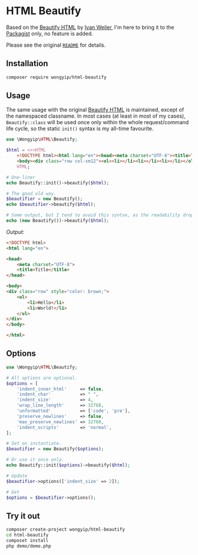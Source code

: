 # HTML Beautify

Based on the [Beautify HTML](https://github.com/ivanweiler/beautify-html) by [Ivan Weiler](https://github.com/ivanweiler), I'm here to bring it to the [Packagist](https://packagist.org/) only, no feature is added.

Please see the original [`README`](README.org.md) for details.

## Installation
```sh
composer require wongyip/html-beautify
```

## Usage
The same usage with the original [Beautify HTML](https://github.com/ivanweiler/beautify-html)
is maintained, except of the namespaced classname. In most cases (at least in most of my cases),
`Beautify::class` will be used once only within the whole request/command life cycle, so the
static `init()` syntax is my all-time favourite.

```php
use \Wongyip\HTML\Beautify;

$html = <<<HTML
    <!DOCTYPE html><html lang="en"><head><meta charset="UTF-8"><title>Title</title></head>
    <body><div class="row col-sm12"><ol><li></li><li></li><li></li></ol></div></body></html>
    HTML;

# One-liner
echo Beautify::init()->beautify($html);

# The good old way.
$beautifier = new Beautify();
echo $beautifier->beautify($html);

# Same output, but I tend to avoid this syntax, as the readability drops when arguments added. 
echo (new Beautify())->beautify($html);

```
_Output:_
```html
<!DOCTYPE html>
<html lang="en">

<head>
    <meta charset="UTF-8">
    <title>Title</title>
</head>

<body>
<div class="row" style="color: brown;">
    <ul>
        <li>Hello</li>
        <li>World!</li>
    </ul>
</div>
</body>

</html>
```

## Options
```php
use \Wongyip\HTML\Beautify;

# All options are optional.
$options = [
    'indent_inner_html'     => false,
    'indent_char'           => " ",
	'indent_size'           => 4,
    'wrap_line_length'      => 32768,
    'unformatted'           => ['code', 'pre'],
    'preserve_newlines'     => false,
    'max_preserve_newlines' => 32768,
    'indent_scripts'        => 'normal',
];

# Set on instantiate.
$beautifier = new Beautify($options);

# Or use it once only.
echo Beautify::init($options)->beautify($html);

# Update
$beautifier->options(['indent_size' => 2]);

# Get
$options = $beautifier->options();
```

## Try it out
```bash
composer create-project wongyip/html-beautify
cd html-beautify
composet install
php demo/demo.php
```